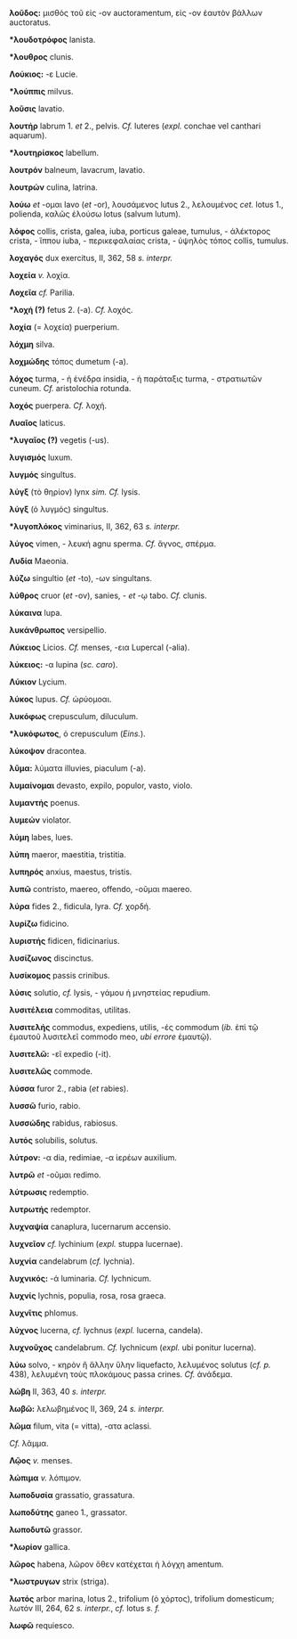 **λοῦδος:** μισθὸς τοῦ εἰς -ον auctoramentum, εἰς -ον ἑαυτὸν βάλλων
auctoratus.

**\*λουδοτρόφος** lanista.

**\*λουθρος** clunis.

**Λούκιος:** -ε Lucie.

**\*λούππις** milvus.

**λοῦσις** lavatio.

**λουτήρ** labrum 1. *et* 2., pelvis. *Cf.* luteres (*expl.* conchae vel
canthari aquarum).

**\*λουτηρίσκος** labellum.

**λουτρόν** balneum, lavacrum, lavatio.

**λουτρών** culina, latrina.

**λούω** *et* -ομαι lavo (*et* -or), λουσάμενος lutus 2., λελουμένος
*cet.* lotus 1., polienda, καλῶς ἐλούσω lotus (salvum lutum).

**λόφος** collis, crista, galea, iuba, porticus galeae, tumulus, -
ἀλέκτορος crista, - ἵππου iuba, - περικεφαλαίας crista, - ὑψηλὸς τόπος
collis, tumulus.

**λοχαγός** dux exercitus, II, 362, 58 *s. interpr.*

**λοχεία** *v.* λοχία.

**Λοχεῖα** *cf.* Parilia.

**\*λοχή (?)** fetus 2. (-a). *Cf.* λοχός.

**λοχία** (= λοχεία) puerperium.

**λόχμη** silva.

**λοχμώδης** τόπος dumetum (-a).

**λόχος** turma, - ἡ ἐνέδρα insidia, - ἡ παράταξις turma, - στρατιωτῶν
cuneum. *Cf.* aristolochia rotunda.

**λοχός** puerpera. *Cf.* λοχή.

**Λυαῖος** laticus.

**\*λυγαῖος (?)** vegetis (-us).

**λυγισμός** luxum.

**λυγμός** singultus.

**λύγξ** (τὸ θηρίον) lynx *sim. Cf.* lysis.

**λύγξ** (ὁ λυγμός) singultus.

**\*λυγοπλόκος** viminarius, II, 362, 63 *s. interpr.*

**λύγος** vimen, - λευκή agnu sperma. *Cf.* ἄγνος, σπέρμα.

**Λυδία** Maeonia.

**λύζω** singultio (*et* -to), -ων singultans.

**λύθρος** cruor (*et* -ον), sanies, - *et* -ῳ tabo. *Cf.* clunis.

**λύκαινα** lupa.

**λυκάνθρωπος** versipellio.

**Λύκειος** Licios. *Cf.* menses, -εια Lupercal (-alia).

**λύκειος:** -α lupina (*sc. caro*).

**Λύκιον** Lycium.

**λύκος** lupus. *Cf.* ὠρύομοαι.

**λυκόφως** crepusculum, diluculum.

**\*λυκόφωτος**, ὁ crepusculum (*Eins.*).

**λύκοψον** dracontea.

**λῦμα:** λύματα illuvies, piaculum (-a).

**λυμαίνομαι** devasto, expilo, populor, vasto, violo.

**λυμαντής** poenus.

**λυμεών** violator.

**λύμη** labes, lues.

**λύπη** maeror, maestitia, tristitia.

**λυπηρός** anxius, maestus, tristis.

**λυπῶ** contristo, maereo, offendo, -οῦμαι maereo.

**λύρα** fides 2., fidicula, lyra. *Cf.* χορδή.

**λυρίζω** fidicino.

**λυριστής** fidicen, fidicinarius.

**λυσίζωνος** discinctus.

**λυσίκομος** passis crinibus.

**λύσις** solutio, *cf.* lysis, - γάμου ἡ μνηστείας repudium.

**λυσιτέλεια** commoditas, utilitas.

**λυσιτελής** commodus, expediens, utilis, -ές commodum (*ib.* ἐπὶ τῷ
ἐμαυτοῦ λυσιτελεῖ commodo meo, *ubi errore* ἐμαυτῷ).

**λυσιτελῶ:** -εῖ expedio (-it).

**λυσιτελῶς** commode.

**λύσσα** furor 2., rabia (*et* rabies).

**λυσσῶ** furio, rabio.

**λυσσώδης** rabidus, rabiosus.

**λυτός** solubilis, solutus.

**λύτρον:** -α dia, redimiae, -α ἱερέων auxilium.

**λυτρῶ** *et* -οῦμαι redimo.

**λύτρωσις** redemptio.

**λυτρωτής** redemptor.

**λυχναψία** canaplura, lucernarum accensio.

**λυχνεῖον** *cf.* lychinium (*expl.* stuppa lucernae).

**λυχνία** candelabrum (*cf.* lychnia).

**λυχνικός:** -ά luminaria. *Cf.* lychnicum.

**λυχνίς** lychnis, populia, rosa, rosa graeca.

**λυχνῖτις** phlomus.

**λύχνος** lucerna, *cf.* lychnus (*expl.* lucerna, candela).

**λυχνοῦχος** candelabrum. *Cf.* lychnicum (*expl.* ubi ponitur
lucerna).

**λύω** solvo, - κηρὸν ἢ ἄλλην ὕλην liquefacto, λελυμένος solutus (*cf.
p.* 438), λελυμένη τοὺς πλοκάμους passa crines. *Cf.* ἀνάδεμα.

**λώβη** II, 363, 40 *s. interpr.*

**λωβῶ:** λελωβημένος II, 369, 24 *s. interpr.*

**λῶμα** filum, vita (= vitta), -ατα aclassi.

*Cf.* λᾶμμα.

**Λῷος** *v.* menses.

**λώπιμα** *v.* λόπιμον.

**λωποδυσία** grassatio, grassatura.

**λωποδύτης** ganeo 1., grassator.

**λωποδυτῶ** grassor.

**\*λωρίον** gallica.

**λῶρος** habena, λῶρον ὅθεν κατέχεται ἠ λόγχη amentum.

**\*λωστρυγων** strix (striga).

**λωτός** arbor marina, lotus 2., trifolium (ὁ χόρτος), trifolium
domesticum; λωτόν III, 264, 62 *s. interpr.*, *cf.* lotus *s. f.*

**λωφῶ** requiesco.

